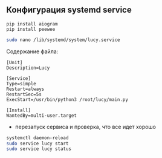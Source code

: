 ## Конфигурация systemd service

```
pip install aiogram
pip install peewee
```

```bash
sudo nano /lib/systemd/system/lucy.service
```
Содержание файла:
```
[Unit]
Description=Lucy

[Service]
Type=simple
Restart=always
RestartSec=5s
ExecStart=/usr/bin/python3 /root/lucy/main.py

[Install]
WantedBy=multi-user.target
```

 * перезапуск сервиса и проверка, что все идет хорошо

 ```bash
systemctl daemon-reload
sudo service lucy start
sudo service lucy status
 ```